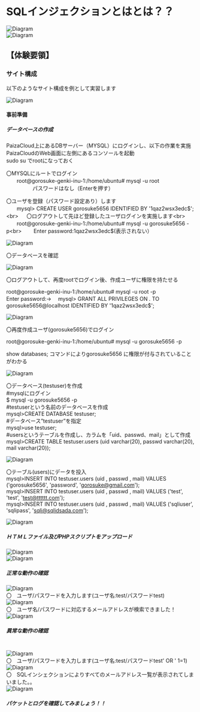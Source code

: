 # SQLインジェクションとはとは？？<br>
 ![Diagram](./images/SQLi-1.jpg)<br>
![Diagram](./images/SQLi-2.jpg)<br>

## 【体験要領】

### サイト構成<br>
以下のようなサイト構成を例として実習します<br>

 ![Diagram](./images/SQLi-3.jpg)<br>

#### 事前準備<br>
##### データベースの作成<br>

PaizaCloud上にあるDBサーバー（MYSQL）にログインし、以下の作業を実施<br>
PaizaCloudのWeb画面に左側にあるコンソールを起動<br>
sudo su でrootになっておく<br>


〇MYSQLにルートでログイン<br>
　　root@gorosuke-genki-inu-1:/home/ubuntu# mysql -u root<br>
　　　　　パスワードはなし（Enterを押す）<br>

〇ユーザを登録（パスワード設定あり）します<br>
　　mysql> CREATE USER gorosuke5656 IDENTIFIED BY '1qaz2wsx3edc$';<br>
　
〇ログアウトして先ほど登録したユーザログインを実施します<br>
　　root@gorosuke-genki-inu-1:/home/ubuntu# mysql -u gorosuke5656 -p<br>
　　Enter password:1qaz2wsx3edc$(表示されない）<br>

  ![Diagram](./images/SQLi-4.jpg)<br>

〇データベースを確認<br>

 ![Diagram](./images/SQli-5.jpg)<br>

〇ログアウトして、再度rootでログイン後、作成ユーザに権限を持たせる<br>

root@gorosuke-genki-inu-1:/home/ubuntu# mysql -u root -p<br>
Enter password:→　
mysql> GRANT ALL PRIVILEGES ON *.* TO gorosuke5656@localhost IDENTIFIED BY '1qaz2wsx3edc$';<br>

![Diagram](./images/SQLi-6.jpg)<br>


〇再度作成ユーザ(gorosuke5656)でログイン<br>

root@gorosuke-genki-inu-1:/home/ubuntu# mysql -u gorosuke5656 -p<br>

show databases; コマンドによりgorosuke5656 に権限が付与されていることがわかる<br>

![Diagram](./images/SQLi-6(1).jpg)<br>

〇データベース(testuser)を作成<br>
#mysqlにログイン<br>
 $ mysql -u gorosuke5656 -p<br>
#testuserという名前のデータベースを作成<br>
 mysql>CREATE DATABASE testuser;<br>
#データベース”testuser”を指定<br>
 mysql>use testuser;<br>
#usersというテーブルを作成し、カラムを「uid、passwd、mail」として作成
mysql>CREATE TABLE testuser.users (uid varchar(20), passwd varchar(20), mail varchar(20));<br>

![Diagram](./images/SQLi-6.jpg)<br>

〇テーブル(users)にデータを投入<br>
mysql>INSERT INTO testuser.users (uid , passwd , mail) VALUES ('gorosuke5656', 'password', 'gorosuke@gmail.com');<br>
mysql>INSERT INTO testuser.users (uid , passwd , mail) VALUES ('test', 'test', 'test@tttttt.com');<br>
mysql>INSERT INTO testuser.users (uid , passwd , mail) VALUES ('sqliuser', 'sqlipass', 'sqli@sqlidsada.com');<br>


![Diagram](./images/SQLi-8.jpg)<br>


##### ＨＴＭＬファイル及びPHPスクリプトをアップロード<br>
![Diagram](./images/SQLi-9.jpg)<br>
![Diagram](./images/SQLi-10.jpg)<br>


##### 正常な動作の確認<br>
![Diagram](./images/SQLi-11.jpg)<br>
〇　ユーザ/パスワードを入力します(ユーザ名:test/パスワードtest)<br>
![Diagram](./images/SQLi-12.jpg)<br>
〇　ユーザ名/パスワードに対応するメールアドレスが検索できました！<br>
![Diagram](./images/SQLi-13.jpg)<br>


##### 異常な動作の確認<br>　　  


![Diagram](./images/SQLi-14.jpg)<br>
〇　ユーザ/パスワードを入力します(ユーザ名:test/パスワードtest' OR ' 1=1)<br>
![Diagram](./images/SQLi-15.jpg)<br>
〇　SQLインシェクションによりすべてのメールアドレス一覧が表示されてしまいました。。<br>
![Diagram](./images/SQLi-16.jpg)<br>


##### パケットとログを確認してみましょう！！<br>

